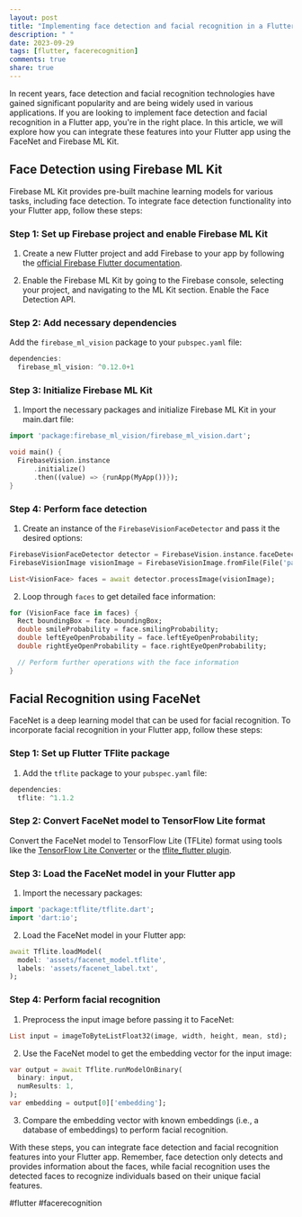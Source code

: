 ```yaml
---
layout: post
title: "Implementing face detection and facial recognition in a Flutter app"
description: " "
date: 2023-09-29
tags: [flutter, facerecognition]
comments: true
share: true
---
```


In recent years, face detection and facial recognition technologies have gained significant popularity and are being widely used in various applications. If you are looking to implement face detection and facial recognition in a Flutter app, you're in the right place. In this article, we will explore how you can integrate these features into your Flutter app using the FaceNet and Firebase ML Kit.

## Face Detection using Firebase ML Kit

Firebase ML Kit provides pre-built machine learning models for various tasks, including face detection. To integrate face detection functionality into your Flutter app, follow these steps:

### Step 1: Set up Firebase project and enable Firebase ML Kit

  1. Create a new Flutter project and add Firebase to your app by following the [official Firebase Flutter documentation](https://firebase.flutter.dev/docs/overview).

  2. Enable the Firebase ML Kit by going to the Firebase console, selecting your project, and navigating to the ML Kit section. Enable the Face Detection API.

### Step 2: Add necessary dependencies

  Add the `firebase_ml_vision` package to your `pubspec.yaml` file:

```dart
dependencies:
  firebase_ml_vision: ^0.12.0+1
```

### Step 3: Initialize Firebase ML Kit

  1. Import the necessary packages and initialize Firebase ML Kit in your main.dart file:

```dart
import 'package:firebase_ml_vision/firebase_ml_vision.dart';

void main() {
  FirebaseVision.instance
      .initialize()
      .then((value) => {runApp(MyApp())});
}
```

### Step 4: Perform face detection

  1. Create an instance of the `FirebaseVisionFaceDetector` and pass it the desired options:

```dart
FirebaseVisionFaceDetector detector = FirebaseVision.instance.faceDetector();
FirebaseVisionImage visionImage = FirebaseVisionImage.fromFile(File('path_to_image'));

List<VisionFace> faces = await detector.processImage(visionImage);
```

  2. Loop through `faces` to get detailed face information:

```dart
for (VisionFace face in faces) {
  Rect boundingBox = face.boundingBox;
  double smileProbability = face.smilingProbability;
  double leftEyeOpenProbability = face.leftEyeOpenProbability;
  double rightEyeOpenProbability = face.rightEyeOpenProbability;

  // Perform further operations with the face information
}
```

## Facial Recognition using FaceNet

FaceNet is a deep learning model that can be used for facial recognition. To incorporate facial recognition in your Flutter app, follow these steps:

### Step 1: Set up Flutter TFlite package

  1. Add the `tflite` package to your `pubspec.yaml` file:

```dart
dependencies:
  tflite: ^1.1.2
```

### Step 2: Convert FaceNet model to TensorFlow Lite format

  Convert the FaceNet model to TensorFlow Lite (TFLite) format using tools like the [TensorFlow Lite Converter](https://www.tensorflow.org/lite/convert) or the [tflite_flutter plugin](https://pub.dev/packages/tflite_flutter).

### Step 3: Load the FaceNet model in your Flutter app

  1. Import the necessary packages:

```dart
import 'package:tflite/tflite.dart';
import 'dart:io';
```

  2. Load the FaceNet model in your Flutter app:

```dart
await Tflite.loadModel(
  model: 'assets/facenet_model.tflite',
  labels: 'assets/facenet_label.txt',
);
```

### Step 4: Perform facial recognition

  1. Preprocess the input image before passing it to FaceNet:

```dart
List input = imageToByteListFloat32(image, width, height, mean, std);
```

  2. Use the FaceNet model to get the embedding vector for the input image:

```dart
var output = await Tflite.runModelOnBinary(
  binary: input,
  numResults: 1,
);
var embedding = output[0]['embedding'];
```

  3. Compare the embedding vector with known embeddings (i.e., a database of embeddings) to perform facial recognition.

With these steps, you can integrate face detection and facial recognition features into your Flutter app. Remember, face detection only detects and provides information about the faces, while facial recognition uses the detected faces to recognize individuals based on their unique facial features.

#flutter #facerecognition